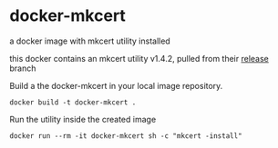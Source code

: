# docker-mkcert
a docker image with mkcert utility installed

this docker contains an mkcert utility v1.4.2, pulled from their [release](https://github.com/FiloSottile/mkcert/releases/) branch


Build a the docker-mkcert in your local image repository.
```
docker build -t docker-mkcert .
```

Run the utility inside the created image
```
docker run --rm -it docker-mkcert sh -c "mkcert -install"
```
